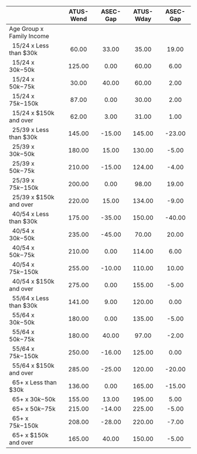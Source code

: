 
|                      |    ATUS-Wend |     ASEC-Gap |    ATUS-Wday |     ASEC-Gap |
| -------------------- | :----------: | :----------: | :----------: | :----------: |
| Age Group x Family Income |              |              |              |              |
| &nbsp;&nbsp;15/24 x Less than $30k |        60.00 |        33.00 |        35.00 |        19.00 |
| &nbsp;&nbsp;15/24 x $30k-$50k |       125.00 |         0.00 |        60.00 |         6.00 |
| &nbsp;&nbsp;15/24 x $50k-$75k |        30.00 |        40.00 |        60.00 |         2.00 |
| &nbsp;&nbsp;15/24 x $75k-$150k |        87.00 |         0.00 |        30.00 |         2.00 |
| &nbsp;&nbsp;15/24 x $150k and over |        62.00 |         3.00 |        31.00 |         1.00 |
| &nbsp;&nbsp;25/39 x Less than $30k |       145.00 |       -15.00 |       145.00 |       -23.00 |
| &nbsp;&nbsp;25/39 x $30k-$50k |       180.00 |        15.00 |       130.00 |        -5.00 |
| &nbsp;&nbsp;25/39 x $50k-$75k |       210.00 |       -15.00 |       124.00 |        -4.00 |
| &nbsp;&nbsp;25/39 x $75k-$150k |       200.00 |         0.00 |        98.00 |        19.00 |
| &nbsp;&nbsp;25/39 x $150k and over |       220.00 |        15.00 |       134.00 |        -9.00 |
| &nbsp;&nbsp;40/54 x Less than $30k |       175.00 |       -35.00 |       150.00 |       -40.00 |
| &nbsp;&nbsp;40/54 x $30k-$50k |       235.00 |       -45.00 |        70.00 |        20.00 |
| &nbsp;&nbsp;40/54 x $50k-$75k |       210.00 |         0.00 |       114.00 |         6.00 |
| &nbsp;&nbsp;40/54 x $75k-$150k |       255.00 |       -10.00 |       110.00 |        10.00 |
| &nbsp;&nbsp;40/54 x $150k and over |       275.00 |         0.00 |       155.00 |        -5.00 |
| &nbsp;&nbsp;55/64 x Less than $30k |       141.00 |         9.00 |       120.00 |         0.00 |
| &nbsp;&nbsp;55/64 x $30k-$50k |       180.00 |         0.00 |       135.00 |        -5.00 |
| &nbsp;&nbsp;55/64 x $50k-$75k |       180.00 |        40.00 |        97.00 |        -2.00 |
| &nbsp;&nbsp;55/64 x $75k-$150k |       250.00 |       -16.00 |       125.00 |         0.00 |
| &nbsp;&nbsp;55/64 x $150k and over |       285.00 |       -25.00 |       120.00 |       -20.00 |
| &nbsp;&nbsp;65+ x Less than $30k |       136.00 |         0.00 |       165.00 |       -15.00 |
| &nbsp;&nbsp;65+ x $30k-$50k |       155.00 |        13.00 |       195.00 |         5.00 |
| &nbsp;&nbsp;65+ x $50k-$75k |       215.00 |       -14.00 |       225.00 |        -5.00 |
| &nbsp;&nbsp;65+ x $75k-$150k |       208.00 |       -28.00 |       220.00 |        -7.00 |
| &nbsp;&nbsp;65+ x $150k and over |       165.00 |        40.00 |       150.00 |        -5.00 |

